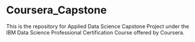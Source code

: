 # Coursera_Capstone
This is the repository for Applied Data Science Capstone Project under the IBM Data Science Professional Certification Course offered by Coursera.
